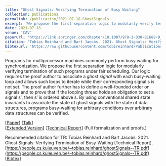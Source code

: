 ```yaml
---
title: "Ghost Signals: Verifying Termination of Busy Waiting"
collection: publications
permalink: /publication/2021-07-18-GhostSignals
excerpt: 'We propose the first separation logic to modularly verify termination of busy-waiting. We achieve this by introducing a novel type of ghost resource, called _ghost signals_.'
date: 2021-07-18
venue: 'CAV'
paperurl: 'https://link.springer.com/chapter/10.1007/978-3-030-81688-9_2'
citation: 'Tobias Reinhard and Bart Jacobs. 2021. Ghost Signals: Verifying Termination of Busy-Waiting (Extended Version).'
bibtexurl: 'https://raw.githubusercontent.com/tobireinhard/Publications/master/papers/ghostSignals.bib'
---
```


Programs for multiprocessor machines commonly perform busy waiting for synchronization.
We propose the first separation logic for modularly verifying termination of such programs under fair scheduling.
Our logic requires the proof author to associate a _ghost signal_ with each busy-waiting loop and allows such loops to iterate while their corresponding signal s is not set.
The proof author further has to define a well-founded order on signals and to prove that if the looping thread holds an obligation to set a signal s′, then s′ is ordered above s.
By using conventional shared state invariants to associate the state of ghost signals with the state of data structures, programs busy-waiting for arbitrary conditions over arbitrary data structures can be verified.


[[Paper](https://link.springer.com/chapter/10.1007/978-3-030-81688-9_2)]
[[Talk](https://ucl-pplv.github.io/CAV21/poster_P_158/)]  
[[Extended Version](https://arxiv.org/abs/2010.11762)]
[[Technical Report](https://people.cs.kuleuven.be/~tobias.reinhard/ghostSignals--TR.pdf)]
(Full formalization and proofs.)  


Recommended citation for TR: Tobias Reinhard and Bart Jacobs. 2021. Ghost Signals: Verifying Termination of Busy-Waiting (Technical Report). [https://people.cs.kuleuven.be/~tobias.reinhard/ghostSignals--TR.pdf](https://people.cs.kuleuven.be/~tobias.reinhard/ghostSignals--TR.pdf)  
[[Bibtex](https://raw.githubusercontent.com/tobireinhard/Publications/master/papers/ghostSignals.bib)]
